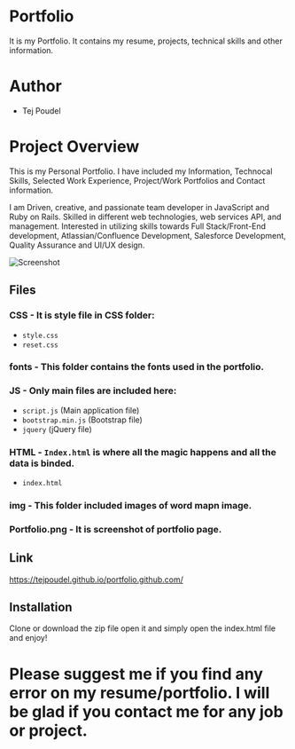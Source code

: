 # Portfolio
It is my Portfolio. It contains my resume, projects, technical skills and other information.

# Author
- Tej Poudel 

# Project Overview
This is my Personal Portfolio. I have included my Information, Technocal Skills, Selected Work Experience, Project/Work Portfolios and Contact information. 

I am Driven, creative, and passionate team developer in JavaScript and Ruby on Rails. Skilled in different web technologies, web services API, and management. Interested in utilizing skills towards Full Stack/Front-End development, Atlassian/Confluence Development, Salesforce Development, Quality Assurance and UI/UX design.

![Screenshot](https://github.com/tejpoudel/portfolio/blob/master/Portfolio.png)

## Files
### CSS - It is style file in CSS folder:
- `style.css`
- `reset.css`

### fonts - This folder contains the fonts used in the portfolio.

### JS - Only main files are included here:
- `script.js` (Main application file)
- `bootstrap.min.js` (Bootstrap file)
- `jquery` (jQuery file)

### HTML - `Index.html` is where all the magic happens and all the data is binded.
- `index.html`

### img - This folder included images of word mapn image.
### Portfolio.png - It is screenshot of portfolio page.


## Link
https://tejpoudel.github.io/portfolio.github.com/

## Installation
Clone or download the zip file open it and simply open the index.html file and enjoy!

# Please suggest me if you find any error on my resume/portfolio. I will be glad if you contact me for any job or project. 
